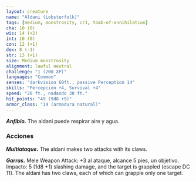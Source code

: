 ```yaml
---
layout: creature
name: "Aldani (Lobsterfolk)"
tags: [medium, monstrosity, cr1, tomb-of-annihilation]
cha: 10 (0)
wis: 14 (+2)
int: 10 (0)
con: 12 (+1)
dex: 8 (-1)
str: 13 (+1)
size: Medium monstrosity
alignment: lawful neutral
challenge: "1 (200 XP)"
languages: "Common"
senses: "darkvision 60ft., passive Perception 14"
skills: "Percepción +4, Survival +4"
speed: "20 ft., nadando 30 ft."
hit_points: "49 (9d8 +9)"
armor_class: "14 (armadura natural)"
---
```


***Anfibio.*** The aldani puede respirar aire y agua.

### Acciones

***Multiataque.*** The aldani makes two attacks with its claws.

***Garras.*** Mele Weapon Attack: +3 al ataque, alcance 5 pies, un objetivo. Impacto: 5 (1d8 +1) slashing damage, and the target is grappled (escape DC 11). The aldani has two claws, each of which can grapple only one target.